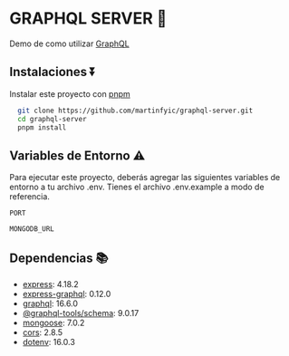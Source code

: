 # GRAPHQL SERVER 🚀

Demo de como utilizar [GraphQL](https://graphql.org/)

## Instalaciones ⏬

Instalar este proyecto con [pnpm](https://pnpm.io/es/)

```bash
  git clone https://github.com/martinfyic/graphql-server.git
  cd graphql-server
  pnpm install
```

## Variables de Entorno ⚠️

Para ejecutar este proyecto, deberás agregar las siguientes variables de entorno a tu archivo .env. Tienes el archivo .env.example a modo de referencia.

`PORT`

`MONGODB_URL`

## Dependencias 📚

- [express](https://expressjs.com/): 4.18.2
- [express-graphql](https://graphql.org/graphql-js/express-graphql/): 0.12.0
- [graphql](https://graphql.org/): 16.6.0
- [@graphql-tools/schema](https://the-guild.dev/graphql/tools): 9.0.17
- [mongoose](<[https://](https://mongoosejs.com/)>): 7.0.2
- [cors](https://github.com/expressjs/cors): 2.8.5
- [dotenv](https://github.com/motdotla/dotenv): 16.0.3
